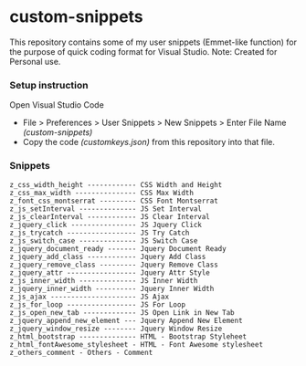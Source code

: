 

# custom-snippets
This repository contains some of my user snippets (Emmet-like function) for the purpose of quick coding format for Visual Studio.
Note: Created for Personal use.

### Setup instruction
   Open Visual Studio Code
-   File > Preferences > User Snippets > New Snippets > Enter File Name *(custom-snippets)*
-   Copy the code *(customkeys.json)* from this repository into that file.

### Snippets
    z_css_width_height ------------ CSS Width and Height
    z_css_max_width --------------- CSS Max Width
    z_font_css_montserrat --------- CSS Font Montserrat
    z_js_setInterval -------------- JS Set Interval
    z_js_clearInterval ------------ JS Clear Interval
    z_jquery_click ---------------- JS Jquery Click
    z_js_trycatch ----------------- JS Try Catch
    z_js_switch_case -------------- JS Switch Case
    z_jquery_document_ready ------- Jquery Document Ready
    z_jquery_add_class ------------ Jquery Add Class
    z_jquery_remove_class --------- Jquery Remove Class
    z_jquery_attr ----------------- Jquery Attr Style
    z_js_inner_width -------------- JS Inner Width
    z_jquery_inner_width ---------- Jquery Inner Width
    z_js_ajax --------------------- JS Ajax
    z_js_for_loop ----------------- JS For Loop
    z_js_open_new_tab ------------- JS Open Link in New Tab
    z_jquery_append_new_element --- Jquery Append New Element
    z_jquery_window_resize -------- Jquery Window Resize
    z_html_bootstrap -------------- HTML - Bootstrap Styleheet
    z_html_fontAwesome_stylesheet - HTML - Font Awesome stylesheet
    z_others_comment - Others - Comment
